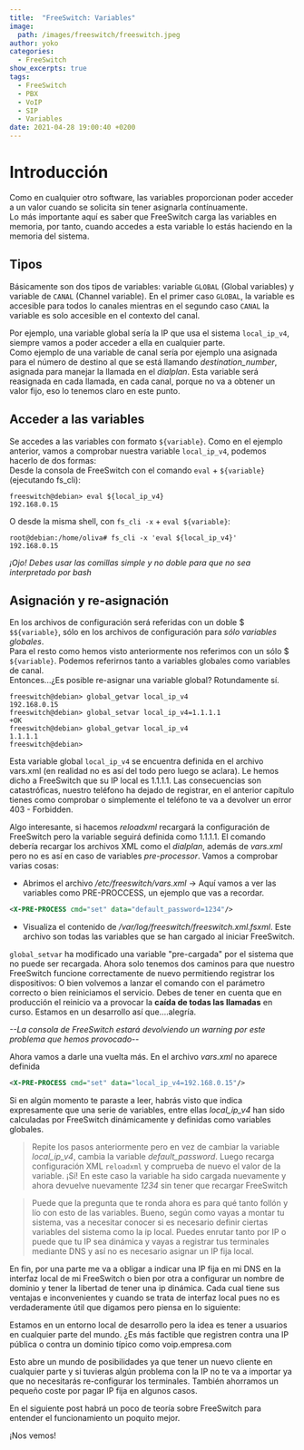 ```yaml
---
title:  "FreeSwitch: Variables"
image: 
  path: /images/freeswitch/freeswitch.jpeg
author: yoko
categories: 
  - FreeSwitch
show_excerpts: true
tags: 
  - FreeSwitch
  - PBX
  - VoIP
  - SIP
  - Variables
date: 2021-04-28 19:00:40 +0200
---
```

# Introducción
Como en cualquier otro software, las variables proporcionan poder acceder a un valor cuando se solicita sin tener asignarla contínuamente.  
Lo más importante aquí es saber que FreeSwitch carga las variables en memoria, por tanto, cuando accedes a esta variable lo estás haciendo en la memoria del sistema.

## Tipos
Básicamente son dos tipos de variables: variable `GLOBAL` (Global variables) y variable de `CANAL` (Channel variable).
En el primer caso `GLOBAL`, la variable es accesible para todos lo canales mientras en el segundo caso `CANAL` la variable es solo accesible en el contexto del canal.  

Por ejemplo, una variable global sería la IP que usa el sistema `local_ip_v4`, siempre vamos a poder acceder a ella en cualquier parte.  
Como ejemplo de una variable de canal sería por ejemplo una asignada para el número de destino al que se está llamando *destination_number*, asignada para manejar la llamada en el _dialplan_. Esta variable será reasignada en cada llamada, en cada canal, porque no va a obtener un valor fijo, eso lo tenemos claro en este punto.

## Acceder a las variables
Se accedes a las variables con formato `${variable}`. Como en el ejemplo anterior, vamos a comprobar nuestra variable `local_ip_v4`, podemos hacerlo de dos formas:  
Desde la consola de FreeSwitch con el comando `eval` + `${variable}` (ejecutando fs_cli):
```
freeswitch@debian> eval ${local_ip_v4}
192.168.0.15
```

O desde la misma shell, con `fs_cli -x` + `eval ${variable}`:
```
root@debian:/home/oliva# fs_cli -x 'eval ${local_ip_v4}'
192.168.0.15
```
<cite>¡Ojo! Debes usar las comillas simple y no doble para que no sea interpretado por bash</cite>

## Asignación y re-asignación
En los archivos de configuración será referidas con un doble $ `$${variable}`, sólo en los archivos de configuración para *sólo variables globales*.  
Para el resto como hemos visto anteriormente nos referimos con un sólo $ `${variable}`. Podemos referirnos tanto a variables globales como variables de canal.  
Entonces...¿Es posible re-asignar una variable global? Rotundamente sí.  

```
freeswitch@debian> global_getvar local_ip_v4
192.168.0.15
freeswitch@debian> global_setvar local_ip_v4=1.1.1.1
+OK
freeswitch@debian> global_getvar local_ip_v4
1.1.1.1
freeswitch@debian>
```

Esta variable global `local_ip_v4` se encuentra definida en el archivo vars.xml (en realidad no es así del todo pero luego se aclara). Le hemos dicho a FreeSwitch que su IP local es 1.1.1.1. Las consecuencias son catastróficas, nuestro teléfono ha dejado de registrar, en el anterior capítulo tienes como comprobar o simplemente el teléfono te va a devolver un error 403 - Forbidden.  

Algo interesante, si hacemos _reloadxml_ recargará la configuración de FreeSwitch pero la variable seguirá definida como 1.1.1.1. El comando debería recargar los archivos XML como el _dialplan_, además de _vars.xml_ pero no es así en caso de variables *pre-processor*. Vamos a comprobar varias cosas:

* Abrimos el archivo _/etc/freeswitch/vars.xml_ -> Aquí vamos a ver las variables como PRE-PROCCESS, un ejemplo que vas a recordar.  

```xml
<X-PRE-PROCESS cmd="set" data="default_password=1234"/>
```

* Visualiza el contenido de _/var/log/freeswitch/freeswitch.xml.fsxml_. Este archivo son todas las variables que se han cargado al iniciar FreeSwitch.

`global_setvar` ha modificado una variable "pre-cargada" por el sistema que no puede ser recargada. Ahora solo tenemos dos caminos para que nuestro FreeSwitch funcione correctamente de nuevo permitiendo registrar los dispositivos: O bien volvemos a lanzar el comando con el parámetro correcto o bien reiniciamos el servicio. Debes de tener en cuenta que en producción el reinicio va a provocar la **caída de todas las llamadas** en curso. Estamos en un desarrollo así que....alegría.

<cite>--La consola de FreeSwitch estará devolviendo un warning por este problema que hemos provocado--</cite>


Ahora vamos a darle una vuelta más. En el archivo _vars.xml_ no aparece definida 
```xml
<X-PRE-PROCESS cmd="set" data="local_ip_v4=192.168.0.15"/>
```
Si en algún momento te paraste a leer, habrás visto que indica expresamente que una serie de variables, entre ellas _local_ip_v4_ han sido calculadas por FreeSwitch dinámicamente y definidas como variables globales. 

>Repite los pasos anteriormente pero en vez de cambiar la variable _local_ip_v4_, cambia la variable _default_password_.
>Luego recarga configuración XML `reloadxml` y comprueba de nuevo el valor de la variable.
>¡Sí! En este caso la variable ha sido cargada nuevamente y ahora devuelve nuevamente _1234_ sin tener que recargar FreeSwitch

>Puede que la pregunta que te ronda ahora es para qué tanto follón y lío con esto de las variables. Bueno, según como vayas a montar tu sistema, vas a necesitar conocer si es necesario definir ciertas variables del sistema como la ip local. Puedes enrutar tanto por IP o puede que tu IP sea dinámica y vayas a registrar tus terminales mediante DNS y así no es necesario asignar un IP fija local.  

En fin, por una parte me va a obligar a indicar una IP fija en mi DNS en la interfaz local de mi FreeSwitch o bien por otra a configurar un nombre de dominio y tener la libertad de tener una ip dinámica. Cada cual tiene sus ventajas e inconvenientes y cuando se trata de interfaz local pues no es verdaderamente útil que digamos pero piensa en lo siguiente:

Estamos en un entorno local de desarrollo pero la idea es tener a usuarios en cualquier parte del mundo. ¿Es más factible que registren contra una IP pública o contra un dominio típico como voip.empresa.com  

Esto abre un mundo de posibilidades ya que tener un nuevo cliente en cualquier parte y si tuvieras algún problema con la IP no te va a importar ya que no necesitarás re-configurar los terminales. También ahorramos un pequeño coste por pagar IP fija en algunos casos.  


En el siguiente post habrá un poco de teoría sobre FreeSwitch para entender el funcionamiento un poquito mejor.  

¡Nos vemos!

